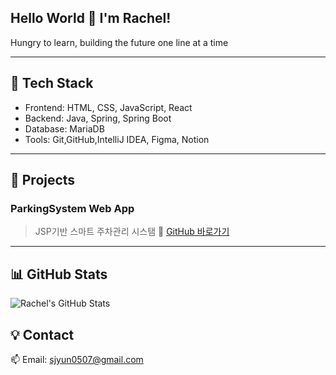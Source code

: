 ## Hello World 👋 I'm Rachel!

Hungry to learn, building the future one line at a time
<!--
**sjyun0507/sjyun0507** is a ✨ _special_ ✨ repository because its `README.md` (this file) appears on your GitHub profile.

Here are some ideas to get you started:

- 🔭 I’m currently working on ...
- 🌱 I’m currently learning ...
- 👯 I’m looking to collaborate on ...
- 🤔 I’m looking for help with ...
- 💬 Ask me about ...
- 📫 How to reach me: ...
- 😄 Pronouns: ...
- ⚡ Fun fact: ...
-->


---

## 🔧 Tech Stack

- Frontend: HTML, CSS, JavaScript, React
- Backend: Java, Spring, Spring Boot
- Database: MariaDB
- Tools: Git,GitHub,IntelliJ IDEA, Figma, Notion

---

## 📌 Projects
<!--
### 📝 Diary Web App
> Java 기반 OOP 설계 일기장 웹앱  
기능: 로그인, 일기 작성/수정/삭제  
🔗 [GitHub 바로가기](https://github.com/사용자이름/프로젝트)

### ✅ TodoList Web App
> React로 만든 할 일 관리 앱  
모달 기능 및 편집 지원  
🔗 [GitHub 바로가기](https://github.com/사용자이름/프로젝트)

-->
### ParkingSystem Web App
> JSP기반 스마트 주차관리 시스탬
🔗 [GitHub 바로가기](https://github.com/sjyun0507/SmartParking_System.git)
---

## 📊 GitHub Stats
![Rachel's GitHub Stats](https://github-readme-stats.vercel.app/api?username=sjyun0507&show_icons=true&theme=radical)

## 💡 Contact

📫 Email: sjyun0507@gmail.com  
<!--
🌐 Portfolio: https://your-portfolio-link.com  
-->
